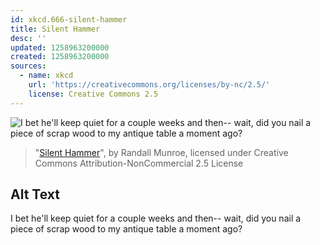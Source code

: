 ```yaml
---
id: xkcd.666-silent-hammer
title: Silent Hammer
desc: ''
updated: 1258963200000
created: 1258963200000
sources:
  - name: xkcd
    url: 'https://creativecommons.org/licenses/by-nc/2.5/'
    license: Creative Commons 2.5
---
```

![I bet he'll keep quiet for a couple weeks and then-- wait, did you nail a piece of scrap wood to my antique table a moment ago?](https://imgs.xkcd.com/comics/silent_hammer.png)
> "[Silent Hammer](https://xkcd.com/666/)", by Randall Munroe, licensed under Creative Commons Attribution-NonCommercial 2.5 License

## Alt Text
I bet he'll keep quiet for a couple weeks and then-- wait, did you nail a piece of scrap wood to my antique table a moment ago?
